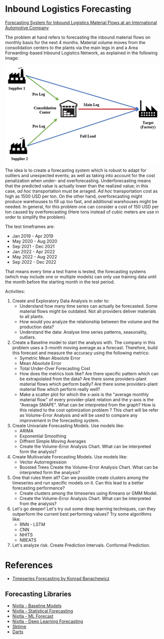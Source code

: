 # Inbound Logistics Forecasting

[Forecasting System for Inbound Logistics Material Flows at an International Automotive Company](https://www.mdpi.com/2673-4591/39/1/75)

The problem at hand refers to forecasting the inbound material flows on monthly basis for the next 4 months. Material volume moves from the consolidation centers to the plants via the main legs in and a Area Forwarding-based Inbound Logistics Network, as explained in the following image:

![AFILN](img/Area_Forwarding_based_inbound_logistics.png)

The idea is to create a forecasting system which is robust to adapt for outliers and unexpected events; as well as taking into account for the cost penalization when under- and overforecasting. Underforecasting means that the predicted value is actually lower than the realized value; in this case, *ad hoc* transportation must be arraged. *Ad hoc* transportation cost as high as 1500 USD per ton. On the other hand, overforecasting might produce warehouses to fill up too fast, and additional warehouses might be needed. In general, for this problem one can consider a cost of 150 USD per ton caused by overforecasting (Here tons instead of cubic meters are use in order to simplify the problem).

The test timeframes are: 
- Jan 2019 - Apr 2019
- May 2020 - Aug 2020
- Sep 2021 - Dec 2021
- Jan 2022 - Apr 2022
- May 2022 - Aug 2022
- Sep 2022 - Dec 2022

That means every time a test frame is tested, the forecasting systems (which may include one or multiple models) can only use training data until the month before the starting month in the test period. 

Activities:

1) Create and Exploratory Data Analysis in oder to: 
    - Understand how many time series can actually be forecasted. Some material flows might be outdated. Not all providers deliver materials to all plants. 
    - How would you analyze the relationship between the volume and the production data?
    - Understand the data: Analyse time series patterns, seasonality, outliers. 
2) Create a Baseline model to start the analysis with. The company in this problem uses a 3-month moving average as a forecast. Therefore, build this forecast and measure the accuracy using the following metrics: 
    - Symetric Mean Absolute Error
    - Mean Absolute Error
    - Total Under-Over Forecasting Cost
    - How does the metrics look like? Are there specific pattern which can be extrapolated from the data? Are there some providers-plant material flows which perform badly? Are there some providers-plant material flow which perform really well?
    - Make a scatter plot for which the x-axis is the "average monthly material flow" of every provider-plant relation and the y-axis is the "Average SMAPE". What can be interpreted from the graph? How is this related to the cost optimization problem ? This chart will be refer as Volume-Error Analysis and will be used to compare any improvement in the forecasting system. 
3) Create Univariate Forecasting Models. Use models like:
    - ARIMA
    - Exponential Smoothing
    - Diffrent Simple Moving Averages
    - Create the Volume-Error Analysis Chart. What can be interpreted form the analysis?
4) Create Multivariate Forecasting Models. Use models like:
    - Vector Autorregression 
    - Boosted Trees
    Create the Volume-Error Analysis Chart. What can be interpreted form the analysis?
5) One that rules them all? Can we possible create clusters among the timeseries and run specific models on it. Can this lead to a better forecasting performance?
    - Create clusters among the timeseries using Kmeans or GMM Model. 
    - Create the Volume-Error Analysis Chart. What can be interpreted from the analysis?
6) Let's go deeper! Let's try out some deep learning techniques, can they outperform the current best performing values? Try some algorithms like: 
    - RNN - LSTM
    - CNN
    - NHITS
    - NBEATS
7) Let's analyze risk. Create Prediction Intervals. Conformal Prediction. 

# References 

- [Timeseries Forecasting by Konrad Banachewicz](https://www.kaggle.com/code/konradb/ts-0-the-basics/notebook)

## Forecasting Libraries
- [Nixtla - Baseline Models](https://nixtlaverse.nixtla.io/statsforecast/src/core/models.html#baseline-models)
- [Nixtla - Statistical Forecasting](https://nixtlaverse.nixtla.io/statsforecast/index.html)
- [Nixtla - ML Forecast](https://nixtlaverse.nixtla.io/mlforecast/index.html)
- [Nixtla - Deep Learning Forecasting](https://nixtlaverse.nixtla.io/neuralforecast/index.html)
- [Sktime](https://www.sktime.net/en/stable/api_reference.html)
- [Darts](https://unit8co.github.io/darts/)
    

